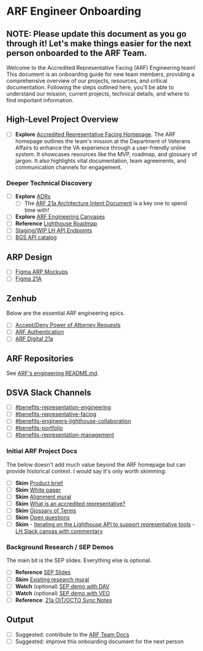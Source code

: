 # ARF Engineer Onboarding

## NOTE: Please update this document as you go through it! Let's make things easier for the next person onboarded to the ARF Team.

Welcome to the Accredited Representative Facing (ARF) Engineering team! This document is an onboarding guide for new team members, providing a comprehensive overview of our projects, resources, and critical documentation. Following the steps outlined here, you'll be able to understand our mission, current projects, technical details, and where to find important information.

## High-Level Project Overview

- [ ] **Explore** [Accredited Representative Facing Homepage](https://github.com/department-of-veterans-affairs/va.gov-team/tree/master/products/accredited-representative-facing). The ARF homepage outlines the team's mission at the Department of Veterans Affairs to enhance the VA experience through a user-friendly online system. It showcases resources like the MVP, roadmap, and glossary of jargon. It also highlights vital documentation, team agreements, and communication channels for engagement.

### Deeper Technical Discovery

- [ ] **Explore** [ADRs](https://github.com/department-of-veterans-affairs/va.gov-team/tree/master/products/accredited-representative-facing/engineering/ADRs)
   - [ ] The [ARF 21a Architecture Intent Document](https://github.com/department-of-veterans-affairs/va.gov-team/blob/master/products/accredited-representative-facing/engineering/ADRs/arp-architecture-intent-meeting.md) is a key one to spend time with!
- [ ] **Explore** [ARF Engineering Canvases](https://dsva.slack.com/docs/T03FECE8V/F06HU14UKQC)
- [ ] **Reference** [Lighthouse Roadmap](https://app.mural.co/t/departmentofveteransaffairs9999/m/departmentofveteransaffairs9999/1705440431964/42ea71b5405cda62ed44e95794facd94d8d266a0?sender=u44da4f823ec94118a7079396)
- [ ] [Staging/WIP LH API Endpoints](https://staging-developer.va.gov/explore/api/benefits-claims/docs?version=current)
- [ ] [BGS API catalog](https://github.com/department-of-veterans-affairs/bgs-catalog/blob/main/VDC/ManageRepresentativeService/ManageRepresentativePortBinding)

## ARP Design

- [ ] [Figma ARP Mockups](https://www.figma.com/file/C3sdnDf8anVqXVdmiCWwq8/%F0%9F%9A%A7-Accredited-Rep-Facing?type=design&node-id=0-146&mode=design&t=ruvFknOZtWOzmZZP-0)
- [ ] [Figma 21A](https://www.figma.com/design/2afIGOMII0uRI5ck1dWo1w/Form-21a---Apply-for-Accreditation-(CA-%26-Attorneys)?node-id=10-10419&t=b9VYiJwClgSQ6TSl-0)

## Zenhub

Below are the essential ARF engineering epics.

- [ ] [Accept/Deny Power of Attorney Requests](https://app.zenhub.com/workspaces/accredited-representative-facing-team-65453a97a9cc36069a2ad1d6/issues/gh/department-of-veterans-affairs/va.gov-team/78472)
- [ ] [ARF Authentication](https://app.zenhub.com/workspaces/accredited-representative-facing-team-65453a97a9cc36069a2ad1d6/issues/gh/department-of-veterans-affairs/va.gov-team/75746)
- [ ] [ARF Digital 21a](https://app.zenhub.com/workspaces/accredited-representative-facing-team-65453a97a9cc36069a2ad1d6/issues/gh/department-of-veterans-affairs/va.gov-team/83627)

## ARF Repositories

See [ARF's engineering README.md](/products/accredited-representative-facing/engineering/README.md).

## DSVA Slack Channels

- [ ] [#benefits-representation-engineering](https://dsva.slack.com/archives/C06ABHUNBRS)
- [ ] [#benefits-representative-facing](https://dsva.slack.com/archives/C05SUUM4GAW)
- [ ] [#benefits-engineers-lighthouse-collaboration](https://dsva.slack.com/archives/C063D0M76HX)
- [ ] [#benefits-portfolio](https://dsva.slack.com/archives/C055573C508)
- [ ] [#benefits-representation-management](https://dsva.slack.com/archives/C05L6HSJLHM)

### Initial ARF Project Docs

The below doesn't add much value beyond the ARF homepage but can provide historical context. I would say it's only worth skimming:

- [ ] **Skim** [Product brief](https://docs.google.com/document/d/17yZF0USxhFP6aCuy4QL-sf-fpBxUx7KwCoCDnvKIDNE/edit)
- [ ] **Skim** [White paper](https://docs.google.com/document/d/1BBaYQ3FEwsNbjCLw9s7hSMIIj42eDLvixX8w4yoCfiY/edit)
- [ ] **Skim** [Alignment mural](https://app.mural.co/t/departmentofveteransaffairs9999/m/departmentofveteransaffairs9999/1698946005167/83f2b6b79d93fcdd9d13ef9431167c9804852a9d?sender=u513eeac34c563a9cc9834127)
- [ ] **Skim** [What is an accredited representative?](https://www.benefits.va.gov/vso/)
- [ ] **Skim** [Glossary of Terms](https://github.com/department-of-veterans-affairs/va.gov-team/blob/master/products/accredited-representation-management/research/terminology-definitions.md)
- [ ] **Skim** [Open questions](https://docs.google.com/document/d/1qQjq5IEMGW4ZDPdDI22LuBY6JxFiuUzNgty4KqRX5q8/edit#heading=h.hc4r5od8cxww)
- [ ] **Skim**  - [Iterating on the Lighthouse API to support representative tools](https://docs.google.com/document/d/10uq87LqFWVPzr9J2eYeBmWnCqhv9xmchrndSeU6Kr0c/edit#heading=h.bwy7w8s83fxd) - [LH Slack canvas with commentary](https://dsva.slack.com/docs/T03FECE8V/F062AE3BJ4R)

### Background Research / SEP Demos

The main bit is the SEP slides. Everything else is optional.

- [ ] **Reference** [SEP Slides](https://docs.google.com/presentation/d/1aDd9MVh-fg8bl040WeEAX_-0sZBnTntkgfhl1LEGxbg/edit#slide=id.g2b70658ac6f_1_65)
- [ ] **Skim** [Existing research mural](https://app.mural.co/t/departmentofveteransaffairs9999/m/departmentofveteransaffairs9999/1695929155059/a302158eccec694ec7089bd6a02954421721987d?sender=ua71936780d8bc9a2d2b29830)
- [ ] **Watch** (optional) [SEP demo with DAV](https://dvagov.sharepoint.com/:v:/s/vaabdvro/Ee3gR_HqQ45CnY4OO5URNgYBJ-4haXSIx60F8Mmwz0MzPw?e=uJTLu9&nav=eyJyZWZlcnJhbEluZm8iOnsicmVmZXJyYWxBcHAiOiJTdHJlYW1XZWJBcHAiLCJyZWZlcnJhbFZpZXciOiJTaGFyZURpYWxvZy1MaW5rIiwicmVmZXJyYWxBcHBQbGF0Zm9ybSI6IldlYiIsInJlZmVycmFsTW9kZSI6InZpZXcifX0%3D)
- [ ] **Watch** (optional) [SEP demo with VEO](https://dvagov.sharepoint.com/:v:/r/sites/vaabdvro/Shared%20Documents/Accredited%20Representative%20Facing/Research/SEP%20Demos/SEP%20Demo%20with%20CTO-20231208_111227-Meeting%20Recording.mp4?csf=1&web=1&e=a3abDH)
- [ ] **Reference**: [21a OIT/OCTO Sync Notes](https://dsva.slack.com/docs/T03FECE8V/F077TCRJTR6)

## Output

- [ ] Suggested: contribute to the [ARF Team Docs](products/accredited-representative-facing)
- [ ] Suggested: improve this onboarding document for the next person
